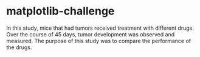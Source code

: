 # matplotlib-challenge
In this study, mice that had tumors received treatment with different drugs. Over the course of 45 days, tumor development was observed and measured. 
The purpose of this study was to compare the performance of the drugs.
